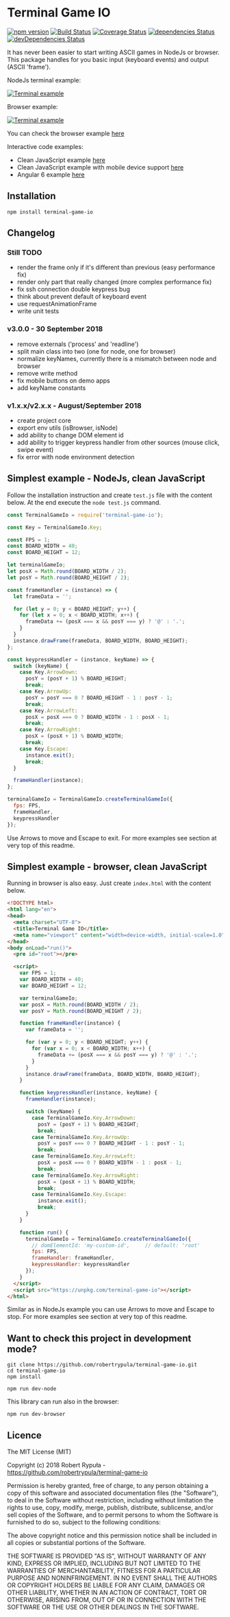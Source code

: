 # Terminal Game IO

[![npm version](https://badge.fury.io/js/terminal-game-io.svg)](https://badge.fury.io/js/terminal-game-io)
[![Build Status](https://travis-ci.org/robertrypula/terminal-game-io.svg?branch=master)](https://travis-ci.org/robertrypula/terminal-game-io)
[![Coverage Status](https://coveralls.io/repos/github/robertrypula/terminal-game-io/badge.svg?branch=master)](https://coveralls.io/github/robertrypula/terminal-game-io?branch=master)
[![dependencies Status](https://david-dm.org/robertrypula/terminal-game-io/status.svg)](https://david-dm.org/robertrypula/terminal-game-io)
[![devDependencies Status](https://david-dm.org/robertrypula/terminal-game-io/dev-status.svg)](https://david-dm.org/robertrypula/terminal-game-io?type=dev)

It has never been easier to start writing ASCII games in NodeJs or browser. This package handles for you basic input (keyboard events) and output (ASCII 'frame').

NodeJs terminal example:

[![Terminal example](https://cdn.rypula.pl/terminal-game-io/demo-node.gif)](https://cdn.rypula.pl/terminal-game-io/demo-node.gif) 

Browser example:

[![Terminal example](https://cdn.rypula.pl/terminal-game-io/demo-browser.gif)](https://cdn.rypula.pl/terminal-game-io/demo-browser.gif)

You can check the browser example [here](https://cdn.rypula.pl/terminal-game-io/v3.0.1-rc/demo-browser.html)

Interactive code examples:
- Clean JavaScript example [here](https://codesandbox.io/s/4m94kx0z9)
- Clean JavaScript example with mobile device support [here](https://codesandbox.io/s/nrll993jvm)
- Angular 6 example [here](https://stackblitz.com/edit/terminal-game-io-angular?file=src%2Fapp%2Fgame%2Fgame.component.ts)

## Installation

```
npm install terminal-game-io
```

## Changelog

### Still TODO

- render the frame only if it's different than previous (easy performance fix)
- render only part that really changed (more complex performance fix)
- fix ssh connection double keypress bug
- think about prevent default of keyboard event
- use requestAnimationFrame
- write unit tests

### v3.0.0 - 30 September 2018
- remove externals ('process' and 'readline')
- split main class into two (one for node, one for browser)
- normalize keyNames, currently there is a mismatch between node and browser
- remove write method
- fix mobile buttons on demo apps
- add keyName constants

### v1.x.x/v2.x.x - August/September 2018
- create project core
- export env utils (isBrowser, isNode)
- add ability to change DOM element id
- add ability to trigger keypress handler from other sources (mouse click, swipe event)
- fix error with node environment detection

## Simplest example - NodeJs, clean JavaScript

Follow the installation instruction and create `test.js` file with the content below. At the end execute the `node test.js` command.

```javascript
const TerminalGameIo = require('terminal-game-io');

const Key = TerminalGameIo.Key;

const FPS = 1;
const BOARD_WIDTH = 40;
const BOARD_HEIGHT = 12;

let terminalGameIo;
let posX = Math.round(BOARD_WIDTH / 2);
let posY = Math.round(BOARD_HEIGHT / 2);

const frameHandler = (instance) => {
  let frameData = '';

  for (let y = 0; y < BOARD_HEIGHT; y++) {
    for (let x = 0; x < BOARD_WIDTH; x++) {
      frameData += (posX === x && posY === y) ? '@' : '.';
    }
  }
  instance.drawFrame(frameData, BOARD_WIDTH, BOARD_HEIGHT);
};

const keypressHandler = (instance, keyName) => {
  switch (keyName) {
    case Key.ArrowDown:
      posY = (posY + 1) % BOARD_HEIGHT;
      break;
    case Key.ArrowUp:
      posY = posY === 0 ? BOARD_HEIGHT - 1 : posY - 1;
      break;
    case Key.ArrowLeft:
      posX = posX === 0 ? BOARD_WIDTH - 1 : posX - 1;
      break;
    case Key.ArrowRight:
      posX = (posX + 1) % BOARD_WIDTH;
      break;
    case Key.Escape:
      instance.exit();
      break;
  }

  frameHandler(instance);
};

terminalGameIo = TerminalGameIo.createTerminalGameIo({
  fps: FPS,
  frameHandler,
  keypressHandler
});
```

Use Arrows to move and Escape to exit. For more examples see section at very top of this readme.

## Simplest example - browser, clean JavaScript

Running in browser is also easy. Just create `index.html` with the content below.

```html
<!DOCTYPE html>
<html lang="en">
<head>
  <meta charset="UTF-8">
  <title>Terminal Game IO</title>
  <meta name="viewport" content="width=device-width, initial-scale=1.0">
</head>
<body onLoad="run()">
  <pre id="root"></pre>

  <script>
    var FPS = 1;
    var BOARD_WIDTH = 40;
    var BOARD_HEIGHT = 12;

    var terminalGameIo;
    var posX = Math.round(BOARD_WIDTH / 2);
    var posY = Math.round(BOARD_HEIGHT / 2);

    function frameHandler(instance) {
      var frameData = '';

      for (var y = 0; y < BOARD_HEIGHT; y++) {
        for (var x = 0; x < BOARD_WIDTH; x++) {
          frameData += (posX === x && posY === y) ? '@' : '.';
        }
      }
      instance.drawFrame(frameData, BOARD_WIDTH, BOARD_HEIGHT);
    }

    function keypressHandler(instance, keyName) {
      frameHandler(instance);

      switch (keyName) {
        case TerminalGameIo.Key.ArrowDown:
          posY = (posY + 1) % BOARD_HEIGHT;
          break;
        case TerminalGameIo.Key.ArrowUp:
          posY = posY === 0 ? BOARD_HEIGHT - 1 : posY - 1;
          break;
        case TerminalGameIo.Key.ArrowLeft:
          posX = posX === 0 ? BOARD_WIDTH - 1 : posX - 1;
          break;
        case TerminalGameIo.Key.ArrowRight:
          posX = (posX + 1) % BOARD_WIDTH;
          break;
        case TerminalGameIo.Key.Escape:
          instance.exit();
          break;
      }
    }

    function run() {
      terminalGameIo = TerminalGameIo.createTerminalGameIo({
        // domElementId: 'my-custom-id',     // default: 'root'
        fps: FPS,
        frameHandler: frameHandler,
        keypressHandler: keypressHandler
      });
    }
  </script>
  <script src="https://unpkg.com/terminal-game-io"></script>
</html>
```

Similar as in NodeJs example you can use Arrows to move and Escape to stop. For more examples 
see section at very top of this readme.

## Want to check this project in development mode?

```
git clone https://github.com/robertrypula/terminal-game-io.git
cd terminal-game-io
npm install

npm run dev-node
```

This library can run also in the browser:

```
npm run dev-browser
```

## Licence

The MIT License (MIT)

Copyright (c) 2018 Robert Rypuła - https://github.com/robertrypula/terminal-game-io

Permission is hereby granted, free of charge, to any person obtaining a copy of
this software and associated documentation files (the "Software"), to deal in
the Software without restriction, including without limitation the rights to
use, copy, modify, merge, publish, distribute, sublicense, and/or sell copies of
the Software, and to permit persons to whom the Software is furnished to do so,
subject to the following conditions:

The above copyright notice and this permission notice shall be included in all
copies or substantial portions of the Software.

THE SOFTWARE IS PROVIDED "AS IS", WITHOUT WARRANTY OF ANY KIND, EXPRESS OR
IMPLIED, INCLUDING BUT NOT LIMITED TO THE WARRANTIES OF MERCHANTABILITY, FITNESS
FOR A PARTICULAR PURPOSE AND NONINFRINGEMENT. IN NO EVENT SHALL THE AUTHORS OR
COPYRIGHT HOLDERS BE LIABLE FOR ANY CLAIM, DAMAGES OR OTHER LIABILITY, WHETHER
IN AN ACTION OF CONTRACT, TORT OR OTHERWISE, ARISING FROM, OUT OF OR IN
CONNECTION WITH THE SOFTWARE OR THE USE OR OTHER DEALINGS IN THE SOFTWARE.
